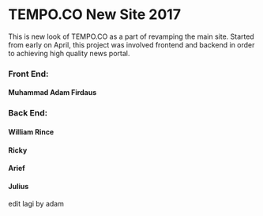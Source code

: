 # TEMPO.CO New Site 2017

This is new look of TEMPO.CO as a part of revamping the main site.
Started from early on April, this project was involved frontend and backend in order to achieving high quality news portal.

### Front End:
#### Muhammad Adam Firdaus

### Back End:
#### William Rince
#### Ricky
#### Arief
#### Julius
edit lagi by adam
